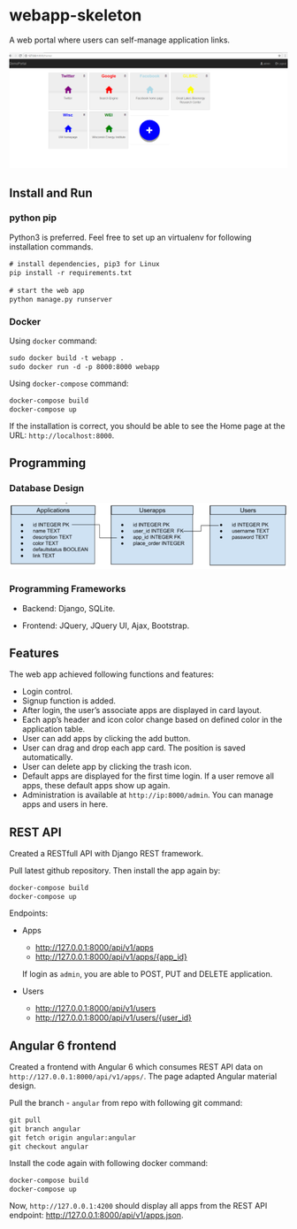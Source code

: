 # webapp-skeleton
A web portal where users can self-manage application links.

[home]: ./assets/home.PNG
[db-design]: ./assets/db_design.PNG

![alt text][home]

## Install and Run

### python pip
Python3 is preferred. Feel free to set up an virtualenv for following installation commands.
```
# install dependencies, pip3 for Linux 
pip install -r requirements.txt

# start the web app
python manage.py runserver
```
### Docker
Using `docker` command:
```
sudo docker build -t webapp .
sudo docker run -d -p 8000:8000 webapp
```

Using `docker-compose` command:
```
docker-compose build
docker-compose up
```

If the installation is correct, you should be able to see the Home page at the URL: `http://localhost:8000`.

## Programming
### Database Design

![alt text][db-design]


### Programming Frameworks
- Backend: Django, SQLite.

- Frontend: JQuery, JQuery UI, Ajax, Bootstrap.

## Features
The web app achieved following functions and features:
- Login control.
- Signup function is added.
- After login, the user’s associate apps are displayed in card layout. 
- Each app’s header and icon color change based on defined color in the application table.
- User can add apps by clicking the add button. 
- User can drag and drop each app card. The position is saved automatically.
- User can delete app by clicking the trash icon.
- Default apps are displayed for the first time login. If a user remove all apps, these default apps show up again.
- Administration is available at `http://ip:8000/admin`. You can manage apps and users in here. 


## REST API
Created a RESTfull API with Django REST framework. 

Pull latest github repository. Then install the app again by:
```
docker-compose build
docker-compose up
```

Endpoints:
- Apps 
  - http://127.0.0.1:8000/api/v1/apps
  - http://127.0.0.1:8000/api/v1/apps/{app_id}

  If login as `admin`, you are able to POST, PUT and DELETE application. 

- Users
  - http://127.0.0.1:8000/api/v1/users 
  - http://127.0.0.1:8000/api/v1/users/{user_id} 

## Angular 6 frontend
Created a frontend with Angular 6 which consumes REST API data on `http://127.0.0.1:8000/api/v1/apps/`. The page adapted Angular material design. 

Pull the branch - `angular` from repo with following git command:
```
git pull
git branch angular
git fetch origin angular:angular
git checkout angular
```
Install the code again with following docker command:
```
docker-compose build
docker-compose up
```
Now, `http://127.0.0.1:4200` should display all apps from the REST API endpoint: http://127.0.0.1:8000/api/v1/apps.json. 
